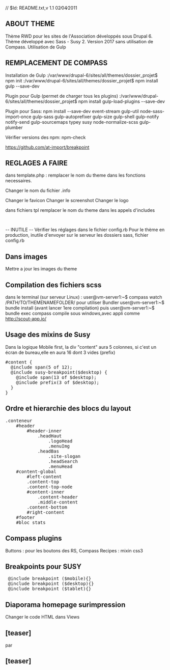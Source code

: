 // $Id: README.txt,v 1.1 02∕04∕2011

ABOUT THEME
-----------

Thème RWD pour les sites de l'Association développés sous Drupal 6.
Thème développé avec Sass - Susy 2. Version 2017 sans utilisation de Compass.
Utilisation de Gulp

REMPLACEMENT DE COMPASS
----------------------------------
Installation de Gulp
:/var/www/drupal-6/sites/all/themes/dossier_projet$ npm init
:/var/www/drupal-6/sites/all/themes/dossier_projet$ npm install gulp --save-dev

Plugin pour Gulp (permet de charger tous les plugins)
:/var/www/drupal-6/sites/all/themes/dossier_projet$ npm install gulp-load-plugins --save-dev

Plugin pour Sass:
npm install --save-dev  event-stream gulp-util node-sass-import-once gulp-sass  gulp-autoprefixer gulp-size gulp-shell gulp-notify notify-send gulp-sourcemaps typey susy node-normalize-scss
gulp-plumber

Vérifier versions des npm:
npm-check

https://github.com/at-import/breakpoint

REGLAGES A FAIRE
----------------

dans template.php :
remplacer le nom du theme dans les fonctions necessaires.

Changer le nom du fichier .info

Changer le favicon
Changer le screenshot
Changer le logo

dans fichiers tpl
remplacer le nom du theme dans les appels d'includes
<pre>
 <?php
$theme_path = drupal_get_path('theme', 'starterd6_pf_rwd'); //Nom du thème idem nom du fichier .info
include ($theme_path.'/chemin/vers/fichier.php');
?>
</pre>

-- INUTILE --
Vérifier les réglages dans le fichier config.rb
Pour le thème en production, inutile d'envoyer sur le serveur les dossiers sass, fichier config.rb

Dans images
-----------

Mettre a jour les images du theme

Compilation des fichiers scss
-----------------------------
dans le terminal (sur serveur Linux) :
user@vm-server1:~$ compass watch /PATH/TO/THEMENAMEFOLDER/
pour utiliser Bundler
user@vm-server1:~$ bundle install (avant lancer 1ere compilation)
puis
user@vm-server1:~$ bundle exec compass compile
sous windows,avec appli comme 
http://scout-app.io/

Usage des mixins de Susy
------------------------
Dans la logique Mobile first, la div "content" aura 5 colonnes, si c'est un écran de bureau,elle en aura 16 dont
3 vides (prefix)
<pre>
#content {
  @include span(5 of 12);
  @include susy-breakpoint($desktop) {
    @include span(13 of $desktop);
    @include prefix(3 of $desktop);
  }
}
</pre>
Ordre et hierarchie des blocs du layout
-------------------------
<pre>
.conteneur
    #header
        #header-inner
            .headHaut
                .logoHead
                .menuImg
            .headBas
                .site-slogan
                .headSearch
                .menuHead
    #content-global
        #left-content
        .content-top
        .content-top-node
        #content-inner
            .content-header
            .middle-content
        .content-bottom
        #right-content
    #footer
    #bloc_stats
</pre>

Compass plugins
---------------

Buttons : pour les boutons des RS,
Compass Recipes : mixin css3

 Breakpoints pour SUSY
----------------------------------
<pre>
 @include breakpoint ($mobile){}
 @include breakpoint ($desktop){}
 @include breakpoint ($tablet){}
</pre>

Diaporama homepage surimpression
------------------------------------
Changer le code HTML dans Views 
<div id="transparency"></div>
<div id="contenu-diapo">
<h2>[teaser]</h2>
</div>
par 
<div id="transparency">
<h2>[teaser]</h2>
</div>